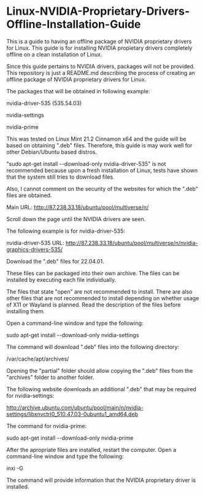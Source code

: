 # Linux-NVIDIA-Proprietary-Drivers-Offline-Installation-Guide
This is a guide to having an offline package of NVIDIA proprietary drivers for Linux. This guide is for installing NVIDIA propietary drivers completely offline on a clean installation of Linux.

Since this guide pertains to NVIDIA drivers, packages will not be provided. This repository is just a README.md describing the process of creating an offline package of NVIDIA proprietary drivers for Linux.

The packages that will be obtained in following example:

nvidia-driver-535 (535.54.03)

nvidia-settings

nvidia-prime

This was tested on Linux Mint 21.2 Cinnamon x64 and the guide will be based on obtaining ".deb" files. Therefore, this guide is may work well for other Debian/Ubuntu based distros.

"sudo apt-get install --download-only nvidia-driver-535" is not recommended because upon a fresh installation of Linux, tests have shown that the system still tries to download files.

Also, I cannot comment on the security of the websites for which the ".deb" files are obtained.

Main URL: http://87.238.33.18/ubuntu/pool/multiverse/n/

Scroll down the page until the NVIDIA drivers are seen.

The following example is for nvidia-driver-535:

nvidia-driver-535 URL: http://87.238.33.18/ubuntu/pool/multiverse/n/nvidia-graphics-drivers-535/

Download the ".deb" files for 22.04.01.

These files can be packaged into their own archive. The files can be installed by executing each file individually.

The files that state "open" are not recommended to install. There are also other files that are not recommended to install depending on whether usage of X11 or Wayland is planned. Read the description of the files before installing them.

Open a command-line window and type the following:

sudo apt-get install --download-only nvidia-settings

The command will download ".deb" files into the following directory:

/var/cache/apt/archives/

Opening the "partial" folder should allow copying the ".deb" files from the "archives" folder to another folder.

The following website downloads an additional ".deb" that may be required for nvidia-settings:

http://archive.ubuntu.com/ubuntu/pool/main/n/nvidia-settings/libxnvctrl0_510.47.03-0ubuntu1_amd64.deb

The command for nvidia-prime:

sudo apt-get install --download-only nvidia-prime

After the apropriate files are installed, restart the computer. Open a command-line window and type the following:

inxi -G

The command will provide information that the NVIDIA proprietary driver is installed.
